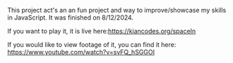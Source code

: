 This project act's an an fun project and way to improve/showcase my skills in JavaScript. It was finished on 8/12/2024.

If you want to play it, it is live here:https://kiancodes.org/spaceIn

If you would like to view footage of it, you can find it here: https://www.youtube.com/watch?v=svFQ_hSGGOI

